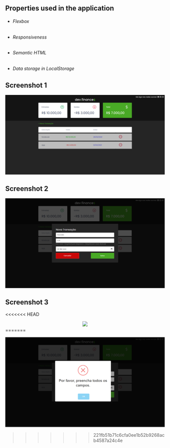 ## Properties used in the application

- ###### Flexbox

- ###### Responsiveness

- ###### Semantic HTML

- <h6>Data storage in LocalStorage</h6>



<h2>Screenshot 1</h2>

<div align="center">
    <img src="./README-images/screenshot-1.png" />
</div>



<h2>Screenshot 2</h2>

<div align="center">
    <img src="./README-images/screenshot-2.png" />
</div>


<h2>Screenshot 3</h2>

<<<<<<< HEAD
<div align="center">
    <img src="./README-images./screenshot-3.png" />
</div>
=======
<p align="center">
    <img src="./README-images/screenshot-3.png" />
</p>

>>>>>>> 221fb51b71c6cfa0ee1b52b9268acb4587a24c4e

